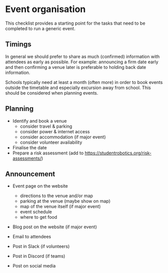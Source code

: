 # Event organisation

This checklist provides a starting point for the tasks that need to be completed
to run a generic event.

## Timings

In general we should prefer to share as much (confirmed) information with
attendees as early as possible. For example: announcing a firm date early and
then confirming a venue later is preferable to holding back date information.

Schools typically need at least a month (often more) in order to book events
outside the timetable and especially excursion away from school. This should be
considered when planning events.

## Planning

- Identify and book a venue
    - consider travel & parking
    - consider power & internet access
    - consider accommodation (if major event)
    - consider volunteer availability
- Finalise the date
- Prepare a risk assessment (add to https://studentrobotics.org/risk-assessments/)

## Announcement

- Event page on the website
    - directions to the venue and/or map
    - parking at the venue (maybe show on map)
    - map of the venue itself (if major event)
    - event schedule
    - where to get food

- Blog post on the website (if major event)
- Email to attendees
- Post in Slack (if volunteers)
- Post in Discord (if teams)
- Post on social media
